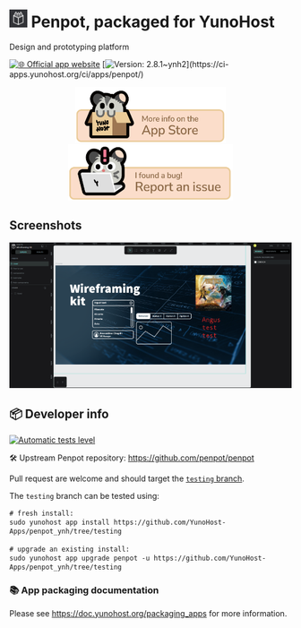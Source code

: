 <!--
N.B.: This README was automatically generated by <https://github.com/YunoHost/apps_tools/blob/main/readme_generator>
It shall NOT be edited by hand.
-->

<h1>
  <img src="https://raw.githubusercontent.com/YunoHost/apps/main/logos/penpot.png" width="32px" alt="Logo of Penpot">
  Penpot, packaged for YunoHost
</h1>

Design and prototyping platform

[![🌐 Official app website](https://img.shields.io/badge/Official_app_website-darkgreen?style=for-the-badge)](https://penpot.app/)
[![Version: 2.8.1~ynh2](https://img.shields.io/badge/Version-2.8.1~ynh2-rgba(0,150,0,1)?style=for-the-badge)](https://ci-apps.yunohost.org/ci/apps/penpot/)

<div align="center">
<a href="https://apps.yunohost.org/app/penpot"><img height="100px" src="https://github.com/YunoHost/yunohost-artwork/raw/refs/heads/main/badges/neopossum-badges/badge_more_info_on_the_appstore.svg"/></a>
<a href="https://github.com/YunoHost-Apps/penpot_ynh/issues"><img height="100px" src="https://github.com/YunoHost/yunohost-artwork/raw/refs/heads/main/badges/neopossum-badges/badge_report_an_issue.svg"/></a>
</div>


## Screenshots
![Screenshot of Penpot](./doc/screenshots/penpot.png)

## 📦 Developer info

[![Automatic tests level](https://apps.yunohost.org/badge/cilevel/penpot)](https://ci-apps.yunohost.org/ci/apps/penpot/)

🛠️ Upstream Penpot repository: <https://github.com/penpot/penpot>

Pull request are welcome and should target the [`testing` branch](https://github.com/YunoHost-Apps/penpot_ynh/tree/testing).

The `testing` branch can be tested using:
```
# fresh install:
sudo yunohost app install https://github.com/YunoHost-Apps/penpot_ynh/tree/testing

# upgrade an existing install:
sudo yunohost app upgrade penpot -u https://github.com/YunoHost-Apps/penpot_ynh/tree/testing
```

### 📚 App packaging documentation

Please see <https://doc.yunohost.org/packaging_apps> for more information.